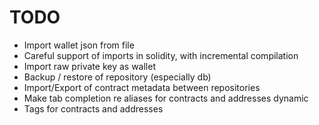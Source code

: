 # TODO

* Import wallet json from file
* Careful support of imports in solidity, with incremental compilation
* Import raw private key as wallet
* Backup / restore of repository (especially db)
* Import/Export of contract metadata between repositories
* Make tab completion re aliases for contracts and addresses dynamic
* Tags for contracts and addresses

